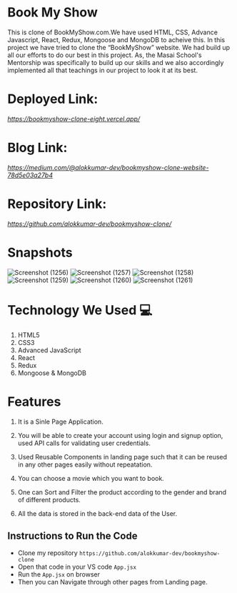 # Book My Show

This is clone of BookMyShow.com.We have used HTML, CSS, Advance Javascript, React, Redux, Mongoose and MongoDB to acheive this.
In this project we have tried to clone the “BookMyShow” website. We had build up all our efforts to do our best in this project. As, the Masai School's Mentorship  was specifically to build up our skills and we also accordingly implemented all that teachings in our project to look it at its best.

# Deployed Link:
*https://bookmyshow-clone-eight.vercel.app/*
# Blog Link: 
*https://medium.com/@alokkumar-dev/bookmyshow-clone-website-78d5e03a27b4*
# Repository Link:
*https://github.com/alokkumar-dev/bookmyshow-clone/*

 
# Snapshots

![Screenshot (1256)](https://i.ibb.co/pvCPGN0/landing-page.jpg)
![Screenshot (1257)](https://i.ibb.co/gWj5Rd0/Choose-City-Popup.jpg)
![Screenshot (1258)](https://i.ibb.co/QFJTbVH/Offers-Page.jpg)
![Screenshot (1259)](https://i.ibb.co/C1NGVtb/Sign-In-popup.jpg)
![Screenshot (1260)](https://i.ibb.co/t3WkhG8/Create-Account-Popup.jpg)
![Screenshot (1261)](https://i.ibb.co/Fmg6fzW/Login-Popup.jpg)

# Technology We Used :computer: 

1. HTML5
2. CSS3
3. Advanced JavaScript
4. React
5. Redux
6. Mongoose & MongoDB

# Features
1. It is a Sinle Page Application.
2. You will be able to create your account using login and signup option, used API calls for validating user credentials.

2. Used Reusable Components in landing page such that it can be reused in any other pages easily without repeatation.

3. You can choose a movie which you want to book.

4. One can Sort and Filter the product according to the gender and brand of different products.

5. All the data is stored in the back-end data of the User. 

## Instructions to Run the Code 

- Clone my repository `https://github.com/alokkumar-dev/bookmyshow-clone`
- Open that code in your VS code `App.jsx`
- Run the `App.jsx` on browser
- Then you can Navigate through other pages from Landing page.
